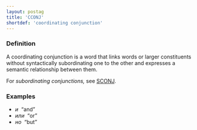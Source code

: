 ```yaml
---
layout: postag
title: 'CCONJ'
shortdef: 'coordinating conjunction'
---
```


### Definition

A coordinating conjunction is a word that links words or larger
constituents without syntactically subordinating one to the other and
expresses a semantic relationship between them.

For _subordinating conjunctions,_ see [SCONJ]().

### Examples

- _и&nbsp;_ “and”
- _или&nbsp;_ “or”
- _но&nbsp;_ “but”
<!-- Interlanguage links updated Po 11. listopadu 2024, 20:09:20 CET -->
